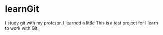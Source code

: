 # learnGit
I study git with my profesor. I learned a little
This is a test project for I learn to work with Git.



